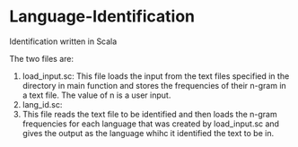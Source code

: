 # Language-Identification
Identification written in Scala

The two files are:
1. load_input.sc: 
This file loads the input from the text files specified in the directory in main function and stores the frequencies of their n-gram in a text file. The value of n is a user input.
2. lang_id.sc: 
3. This file reads the text file to be identified and then loads the n-gram frequencies for each language that was created by load_input.sc and gives the output as the language whihc it identified the text to be in.
